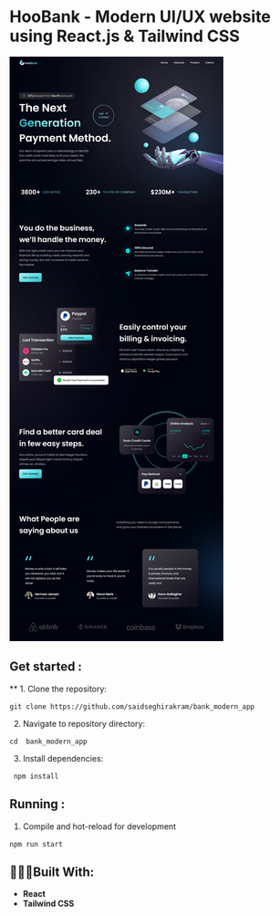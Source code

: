 # HooBank - Modern UI/UX website using React.js & Tailwind CSS

<img src="./public/website.png">

## Get started : 
** 1. Clone the repository:
```
git clone https://github.com/saidseghirakram/bank_modern_app
```
2. Navigate to repository directory:
```
cd  bank_modern_app
```
3. Install dependencies:
```
 npm install
```

## Running :
1. Compile and hot-reload for development
```
npm run start
```
## 👨🏻‍💻Built With:

- **React**
- **Tailwind CSS**

